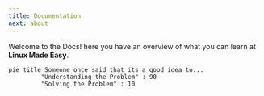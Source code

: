 ```yaml
---
title: Documentation
next: about
---
```


Welcome to the Docs! here you have an overview of what you can learn at **Linux Made Easy**.

<!-- This is a demo of the theme's documentation layout.

## Hello, World!

```go {filename="main.go"}
package main

import "fmt"

func main() {
    fmt.Println("Hello, World!")
}
``` -->


```mermaid
pie title Someone once said that its a good idea to...
         "Understanding the Problem" : 90
         "Solving the Problem" : 10
```
